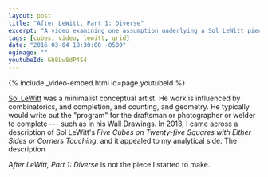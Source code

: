 ```yaml
---
layout: post
title: "After LeWitt, Part 1: Diverse"
excerpt: "A video examining one assumption underlying a Sol LeWitt piece."
tags: [cubes, video, lewitt, grid]
date: "2016-03-04 18:30:00 -0500"
ogimage: ""
youtubeId: Gh8Lw8dP4S4
---
```


{% include _video-embed.html id=page.youtubeId %}


[Sol LeWitt](https://en.wikipedia.org/wiki/Sol_LeWitt "Wikipedia entry") was a minimalist conceptual artist. He work is influenced by combinatorics, and completion, and counting, and geometry. He typically would write out the "program" for the draftsman or photographer or welder to complete --- such as in his Wall Drawings. In 2013, I came across a description of Sol LeWitt's _Five Cubes on Twenty-five Squares with Either Sides or Corners Touching_, and it appealed to my analytical side. The description 

_After LeWitt, Part 1: Diverse_ is not the piece I started to make.
